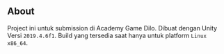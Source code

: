 ## About

Project ini untuk submission di Academy Game Dilo. Dibuat dengan Unity Versi 
`2019.4.6f1`. Build yang tersedia saat hanya untuk platform `Linux x86_64`.